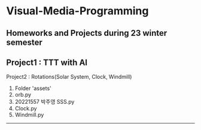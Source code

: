 # Visual-Media-Programming
Homeworks and Projects during 23 winter semester
------------------------------------------------
Project1 : TTT with AI
---------------------------------------------------
Project2 : Rotations(Solar System, Clock, Windmill)
1. Folder 'assets'
2. orb.py
3. 20221557 박주영 SSS.py
4. Clock.py
5. Windmill.py
---------------------------------------------------
